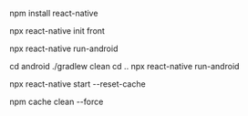 npm install react-native


npx react-native init front


npx react-native run-android




cd android
./gradlew clean
cd ..
npx react-native run-android


npx react-native start --reset-cache

npm cache clean --force